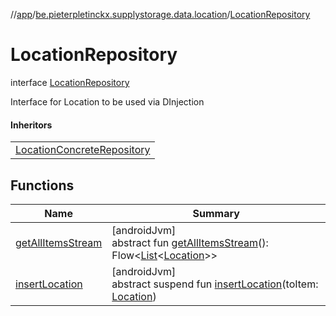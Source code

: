 //[app](../../../index.md)/[be.pieterpletinckx.supplystorage.data.location](../index.md)/[LocationRepository](index.md)

# LocationRepository

interface [LocationRepository](index.md)

Interface for Location to be used via DInjection

#### Inheritors

| |
|---|
| [LocationConcreteRepository](../-location-concrete-repository/index.md) |

## Functions

| Name | Summary |
|---|---|
| [getAllItemsStream](get-all-items-stream.md) | [androidJvm]<br>abstract fun [getAllItemsStream](get-all-items-stream.md)(): Flow&lt;[List](https://kotlinlang.org/api/latest/jvm/stdlib/kotlin.collections/-list/index.html)&lt;[Location](../-location/index.md)&gt;&gt; |
| [insertLocation](insert-location.md) | [androidJvm]<br>abstract suspend fun [insertLocation](insert-location.md)(toItem: [Location](../-location/index.md)) |
